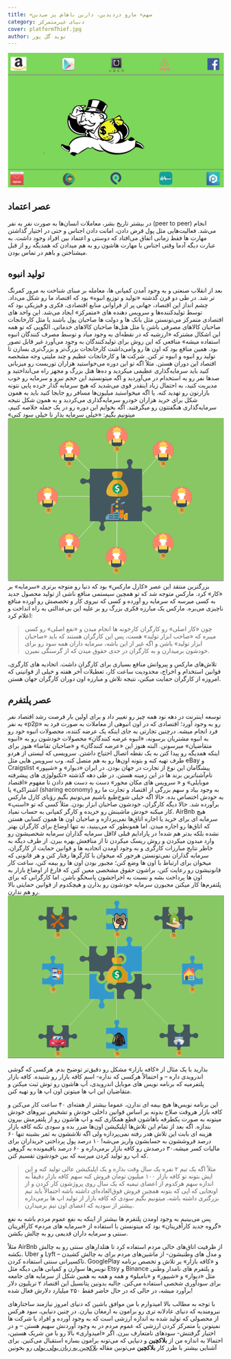 ```yaml
---
title: «سهم» مارو دزدیدین، دارین باهاش پز می‌دین
category: دنیای غیرمتمرکز
cover: platformThief.jpg
author: نوید گل پور
---
```


![پلتفرم ها ثروت و قدرت ناعادلانه ای رو به صاحبان اصلی سرمایه ها اعطا می‌کنن](platformThief.jpg)

## عصر اعتماد

در بیشتر تاریخ بشر، معاملات انسان‌ها به صورت نفر به نفر (peer to peer) انجام می‌شد. فعالیت‌هایی مثل پول قرض دادن، امانت دادن اجناس و حتی در اختیار گذاشتن مهارت ها فقط زمانی اتفاق می‌افتاد که دوستی و اعتماد بین افراد وجود داشت. به عبارت دیگه آدما وقتی اجناس یا مهارت هاشون رو به هم میدادن که همدیگه رو از قبل میشناختن و باهم در تماس بودن.

## تولید انبوه

بعد از انقلاب صنعتی و به وجود آمدن کمپانی ها، معامله بر مبنای شناخت به مرور کمرنگ تر شد. در طی دو قرن گذشته «تولید و توزیع انبوه» بود که اقتصاد ما رو شکل می‌داد. چشم انداز این اقتصاد،‌ جهانی پر از فراوانی منابع اقتصادی،‌ فکری و فیزیکی بود که توسط تولیدکننده‌ها و سرویس دهنده های «متمرکز» ایجاد می‌شد. این واحد های اقتصادی متمرکز می‌تونستن مثل بانک ها و دولت ها صاحبان پول باشند یا مثل کارخانجات صاحبان کالاهای مصرفی باشن یا مثل هتل‌ها صاحبان کالاهای خدماتی.
الگویی که تو همه این اشکال مشترکه «ارزشیه که در نقطه‌ای به وجود میاد و توسط مصرف کنندگان انبوه استفاده میشه»
منافعی که این روش برای تولیدکنندگان به وجود می‌آورد غیر قابل تصور بود. همین منافع بود که اون ها رو وامی‌داشت کارخانجات بزرگ‌تر و بزرگ‌تری بسازن تا تولید رو انبوه و انبوه تر کنن. شرکت ها و کارخانجات عظیم و چند ملیتی وجه مشخصه اقتصاد این دوران هستن.
مثلاً اگه تو این دوره می‌خواستید هزاران توریست رو میزبانی کنید باید سرمایه‌گذاری عظیمی میکردید و ده‌ها هتل بزرگ و مجهز راه می‌انداختید و صدها نفر رو به استخدام در می‌آوردید و اگه میتونستید این حجم نیرو و سرمایه رو خوب مدیریت کنید، به احتمال زیاد اینقدر قوی می‌شدید که هیچ سرمایه گذار خرده پایی نتونه بازارتون رو تهدید کنه.
یا اگه میخواستید میلیون‌ها مسافر رو جابجا کنید باید به همون شکل برای خرید هزاران خودرو سرمایه‌گذاری می‌کردید و به همون شکل نتیجه سرمایه‌گذاری هنگفتتون رو میگرفتید.
اگه بخوایم این دوره رو در یک جمله خلاصه کنیم، میتونیم بگیم: «خیلی سرمایه بذار تا خیلی سود کنی»
![تولید انبوه](massProduct.jpg "در این عصر، منافع اصلی رو کارخانجات می‌برن و کارگرها تنها حقوق ناچیزی دریافت می‌کنن")
بزرگترین منتقد این عصر «کارل مارکس» بود که دنیا رو متوجه برتری «سرمایه» بر «کار» کرد. مارکس متوجه شد که تو همچین سیستمی منافع ناشی از تولید محصول جدید به کسی میرسه که سرمایه رو آورده و کسی که نیروی کار و تخصصش رو آورده منافع ناچیزی می‌بره.
مارکس یک مبارزه فکری بزرگ رو بر علیه این بی‌عدالتی به راه انداخت و اعلام کرد:

> چون «کار اصلی» رو کارگران کارخونه ها انجام میدن و «نفع اصلی» رو کسی میبره که «صاحب ابزار تولید» هست،‌ پس این کارگران هستند که باید «صاحبان ابزار تولید» باشن و اگه غیر از این باشه،‌ سرمایه داران همه سود رو برای خودشون برمیدارن و به کارگران در حدی حقوق میدن که از گرسنگی نمیرن.

تلاش‌های مارکس و پیروانش منافع بسیاری برای کارگران داشت. اتحادیه های کارگری،‌ قوانین استخدام و اخراج، محدودیت ساعت کار، تعطیلات آخر هفته و خیلی از قوانینی که امروزه از کارگران حمایت میکنن، نتیجه تلاش و مبارزه اون دوران کارگران جهان هستن.

## عصر پلتفرم

توسعه اینترنت در دهه نود همه چیز رو تغییر داد و برای اولین بار فرصت رشد اقتصاد نفر به نفر «p2p» رو به وجود آورد؛ اقتصادی که در اون انبوهی از معاملات به صورت فرد به فرد انجام میشه. درچنین تجارتی به جای اینکه یک عرضه کننده،‌ محصولات انبوه خود رو به انبوه مشتریان برسونه، «انبوه عرضه کنندگان» محصولات خودشون رو به «انبوه متقاضیان» میرسونن. البته هنوز این «عرضه کنندگان» و «صاحبان تقاضا» هنوز برای اینکه همدیگه رو پیدا کنن به یک نقطه اتصال احتیاج داشتن. سرویسی که لیستی از هردو طرف تهیه کنه و بتونه اون‌ها رو به هم متصل کنه.
وب سرویس هایی مثل eBay و Craigslist پیشگامان این نوع از تجارت در جهان بودن. در ایران «دیوار» و «شیپور» نام‌آشناترین برند ها در این زمینه هستن. در طی دهه گذشته «تکنولوژی های پیشرفته موبایلی» و « سرویس های مکان محور» دست به دست هم دادن تا مفهوم «اقتصاد اشتراکی» یا (sharing economy) به وجود بیاد و سهم بزرگی از اقتصاد و تجارت ما رو به خودش اختصاص بده.
حالا اگه خیلی شوخ‌طبع باشیم می‌تونیم بگیم رؤیای کارل مارکس برآورده شد. حالا دیگه کارگران، خودشون صاحبان ابزار بودن. مثلاً کسی که تو «اسنپ» کار میکنه خودش ماشینش رو خریده و کارگر کمپانی به حساب نمیاد. AirBnb هیچ سرمایه ای برای خرید یا اجاره اتاق‌ها نمی‌پردازه و صاحبان اون ها همون کسایی هستن که اتاق‌ها رو اجاره میدن.
اما همونطور که می‌بینید، نه تنها اوضاع برای کارگران بهتر نشده بلکه بدتر هم شده! در پارادایم قبلی لااقل سرمایه گذاران سرمایه شخصیشون رو وارد میدون میکردن و روش ریسک میکردن تا از منافعش بهره ببرن. از طرف دیگه به خاطر نتایج مبارزات کارگری و به وجود اومدن اتحادیه ها و قوانین حمایت از کارگران، سرمایه گذاران نمی‌تونستن هرجور که میخوان با کارگرها رفتار کنن و هر قانونی که میخوان برای ارتباط با اون ها وضع کنن؛ مجبور بودن اون ها رو بیمه کنن، ساعت کار قانونیشون رو رعایت کنن، براشون حقوق مشخصی معین کنن که فارغ از اوضاع بازار به اون ها پرداخت بشه و نسبت به اخراجشون پاسخگو باشن. اما کارگرانی که برای پلتفرم‌ها کار میکنن مجبورن سرمایه خودشون رو بذارن و هیچکدوم از قوانین حمایتی بالا رو هم ندارن.
![پلتفرم](plattform.jpg "در این عصر، منافع اصلی رو پلتفرم‌ها می‌برن و مشارکت کننده ها تنها سهم و قدرت ناعادلانه ای رو دریافت می‌کنن")

بذارید با یک مثال از «کافه بازار» مشکل رو دقیق‌تر توضیح بدم.
هرکسی که گوشی اندرویدی داره – و احتمالاً هرکسی که نداره- اسم کافه بازار رو شنیده. کافه بازار پلتفرمیه که برنامه نویس های موبایل اندرویدی، اَپ هاشون رو توش ثبت میکنن و متقاضیان این اپ ها میتونن اون اپ ها رو تهیه کنن.

این برنامه نویس‌ها هیچ بیمه ای ندارن،‌ عموما بیشتر از هفته‌ای ۴۰ ساعت کار می‌کنن و کافه بازار هروقت صلاح بدونه بر اساس قوانین داخلی خودش و تشخیص نیروهای خودش میتونه به صورت یکطرفه باهاشون قطع همکاری کنه و اپ هاشون رو از پلتفرمش بیرون بندازه. اگه بعد از تمام این تلاش‌ها اپلیکیشن اون‌ها ضرر بده و سودی نکنه کافه بازار هزینه ای بابت این تلاش هدر رفته نمی‌پردازه ولی اگه تلاششون به ثمر بشینه تنها ۶۰ درصد فروششون به حسابشون واریز می‌شه!
۱۰ درصد پول پرداختی خریداران برای مالیات کسر میشه،‌۳۰ درصدش رو کافه بازار برمی‌داره و ۶۰ درصد باقیمونده به گروهی که اپ رو تولید کردن میرسه که بین خودشون تقسیم کنن.

> مثلاً اگه یک تیم ۲ نفره یک سال وقت بذاره و یک اپلیکیشن عالی تولید کنه و این اپش بتونه تو کافه بازار ۱۰۰ میلیون تومان فروش کنه سهم کافه بازار دقیقاً به اندازه سهم هرکدوم از اعضای تیمیه که یک سال روی پروژشون کار کردن و از اونجایی که اپی که بتونه همچین فروش فوق‌العاده‌ای داشته باشه احتمالاً باید تیم بزرگتری داشته باشه، میتونیم بگیم سودی که کافه بازار از تولید اپ ها برمی‌داره بیشتر از سودیه که اعضای اون تیم برمیدارن.

پس می‌بینیم به وجود اومدن پلتفرم ها بیشتر از اینکه به نفع عموم مردم باشه به نفع «گروه جدید کارآفرینان» بود که میتونستن با استفاده از «سرمایه های مردم» کارآفرینان سنتی و سرمایه داران قدیمی رو به چالش بکشن.

مثلاً AirBnb از ظرفیت اتاق‌های خالی مردم استفاده کرد تا هتلدارهای سنتی رو به چالش بکشه. Uber و Lyft – و مدل های وطنیشون- از ماشین‌های مردم برای به چالش کشیدن تاکسیرانی سنتی استفاده کردن. GooglePlay و «کافه بازار» بر تلاش و تخصص برنامه نویس‌ها سوارن و کمپانی هایی دیگه مثل Etsy و ‌Binance و پلتفرم های نامدار وطنی مثل «دیوار» و «شیپور» و «بامیلو» و همه و همه به همین شکل از سرمایه های جامعه برای سودآوری شخصی استفاده می‌کنن.
جالبه بدونین پتانسیل این اقتصاد ۲ تریلیون دلار برآورد میشه،‌ در حالی که در حال حاضر فقط ۲۵۰ میلیارد دلارش فعال شده!

با توجه به مطالب بالا امیدوارم با من موافق باشین که دنیای امروز نیازمند ساختارهای نیرومندیه که دنیای عادلانه تری رو برامون به ارمغان بیارن. در چنین دنیایی، سود هرکس از محصولی که تولید شده به اندازه ارزشی است که به وجود آورده و افراد یا شرکت ها نمیتونن با متمرکز کردن ارزشی که عموم مردم در به وجود‌ آوردنش سهیم هستن – و در اختیار گرفتنش- سودهای نامتعارف ببرن.
اگر «امیدواری» بالا رو با من شریک هستین،‌ احتمالا به اندازه من از
**بلاکچین**
و دنیایی که می‌تونه برامون بسازه استقبال می‌کنین. برای آشنایی بیشتر با طرز کار **بلاکچین** می‌تونین مقاله
[بلاکچین به زبان بولی بولی](/)
رو بخونین
